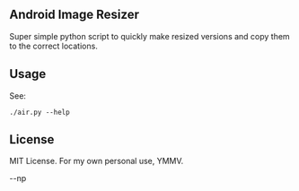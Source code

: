 Android Image Resizer
---------------------

Super simple python script to quickly make resized versions and copy them to the correct locations.

Usage
-----

See:

    ./air.py --help

License
-------

MIT License.  For my own personal use, YMMV.

--np
